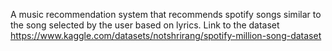 A music recommendation system that recommends spotify songs similar to the song selected by the user based on lyrics. 
Link to the dataset https://www.kaggle.com/datasets/notshrirang/spotify-million-song-dataset
